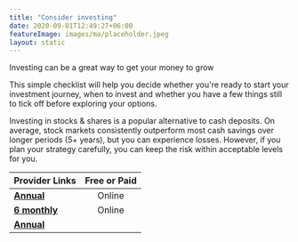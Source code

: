 ```yaml
---
title: "Consider investing"
date: 2020-09-01T12:49:27+06:00
featureImage: images/ma/placeholder.jpeg
layout: static
---
```


Investing can be a great way to get your money to grow

This simple checklist will help you decide whether you're ready to start your investment journey, when to invest and whether you have a few things still to tick off before exploring your options.

Investing in stocks & shares is a popular alternative to cash deposits. On average, stock markets consistently outperform most cash savings over longer periods (5+ years), but you can experience losses. However, if you plan your strategy carefully, you can keep the risk within acceptable levels for you.

| Provider Links      | Free or Paid  |  
| :-----------          | :--------------:      |  
| [**Annual**](MoneyHelper) | Online | 
| [**6 monthly**](Money.co.uk) | Online | 
| [**Annual**]() |  | 
  

<br/><br/>






